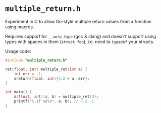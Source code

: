 # `multiple_return.h`
Experiment in C to allow Go-style multiple return values from a function using
macros. 

Requires support for `__auto_type` (gcc & clang) and doesn't support using
types with spaces in them (`struct foo`), i.e. need to `typedef` your structs.

Usage code:
```c
#include "multiple_return.h"

ret(float, int) multiple_ret(int a) {
    int err = -1;
    mreturn(float, int){4.2 + a, err};
}

int main() {
    m(float, int)(a, b) = multiple_ret(3);
    printf("%.1f %d\n", a, b); // 7.2 -1
}
```
